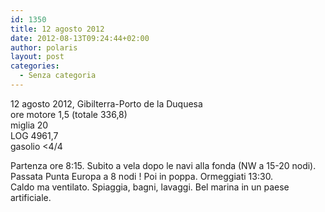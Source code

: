 ```yaml
---
id: 1350
title: 12 agosto 2012
date: 2012-08-13T09:24:44+02:00
author: polaris
layout: post
categories:
  - Senza categoria
---
```

12 agosto 2012, Gibilterra-Porto de la Duquesa  
ore motore 1,5 (totale 336,8)  
miglia 20  
LOG 4961,7  
gasolio <4/4

Partenza ore 8:15. Subito a vela dopo le navi alla fonda (NW a 15-20 nodi). Passata Punta Europa a 8 nodi ! Poi in poppa. Ormeggiati 13:30.  
Caldo ma ventilato. Spiaggia, bagni, lavaggi. Bel marina in un paese artificiale.